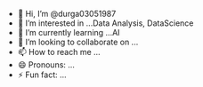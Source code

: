- 👋 Hi, I’m @durga03051987
- 👀 I’m interested in ...Data Analysis, DataScience
- 🌱 I’m currently learning ...AI
- 💞️ I’m looking to collaborate on ...
- 📫 How to reach me ...
- 😄 Pronouns: ...
- ⚡ Fun fact: ...

<!---
durga03051987/durga03051987 is a ✨ special ✨ repository because its `README.md` (this file) appears on your GitHub profile.
You can click the Preview link to take a look at your changes.
--->
